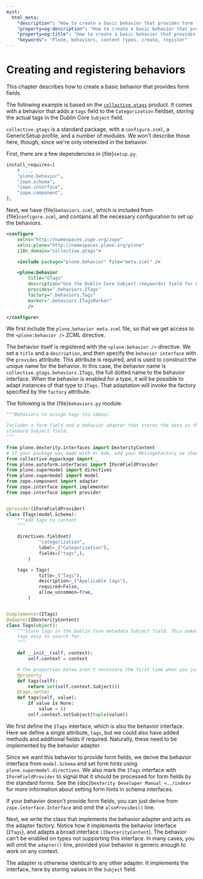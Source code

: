 ```yaml
---
myst:
  html_meta:
    "description": "How to create a basic behavior that provides form fields for content types in Plone"
    "property=og:description": "How to create a basic behavior that provides form fields for content types in Plone"
    "property=og:title": "How to create a basic behavior that provides form fields for content types in Plone"
    "keywords": "Plone, behaviors, content types, create, register"
---
```


# Creating and registering behaviors

This chapter describes how to create a basic behavior that provides form fields.

The following example is based on the [`collective.gtags`](https://pypi.org/project/collective.gtags/) product.
It comes with a behavior that adds a `tags` field to the `Categorization` fieldset, storing the actual tags in the Dublin Core `Subject` field.

`collective.gtags` is a standard package, with a `configure.zcml`, a GenericSetup profile, and a number of modules.
We won't describe those here, though, since we're only interested in the behavior.

First, there are a few dependencies in {file}`setup.py`.

```python
install_requires=[
    # ...,
    "plone.behavior",
    "zope.schema",
    "zope.interface",
    "zope.component",
],
```

Next, we have {file}`behaviors.zcml`, which is included from {file}`configure.zcml`, and contains all the necessary configuration to set up the behaviors.

```xml
<configure
    xmlns="http://namespaces.zope.org/zope"
    xmlns:plone="http://namespaces.plone.org/plone"
    i18n_domain="collective.gtags">

    <include package="plone.behavior" file="meta.zcml" />

    <plone:behavior
        title="GTags"
        description="Use the Dublin Core Subject (keywords) field for Google Code like tags."
        provides=".behaviors.ITags"
        factory=".behaviors.Tags"
        marker=".behaviors.ITagsMarker"
        />

</configure>
```

We first include the `plone.behavior meta.zcml` file, so that we get access to the `<plone:behavior />` ZCML directive.

The behavior itself is registered with the `<plone:behavior />` directive.
We set a `title` and a `description`, and then specify the `behavior interface` with the `provides` attribute.
This attribute is required, and is used to construct the unique name for the behavior.
In this case, the behavior name is `collective.gtags.behaviors.ITags`, the full dotted name to the behavior interface.
When the behavior is enabled for a type, it will be possible to adapt instances of that type to `ITags`.
That adaptation will invoke the factory specified by the `factory` attribute.

The following is the {file}`behaviors.py` module.

```python
"""Behaviors to assign tags (to ideas).

Includes a form field and a behavior adapter that stores the data in the
standard Subject field.
"""

from plone.dexterity.interfaces import DexterityContent
# if your package was made with mr.bob, add your MessageFactory as shown:
from collective.mypackage import _
from plone.autoform.interfaces import IFormFieldProvider
from plone.supermodel import directives
from plone.supermodel import model
from zope.component import adapter
from zope.interface import implementer
from zope.interface import provider


@provider(IFormFieldProvider)
class ITags(model.Schema):
    """Add tags to content
    """

    directives.fieldset(
            "categorization",
            label=_("Categorization"),
            fields=("tags",),
        )

    tags = Tags(
            title=_("Tags"),
            description=_("Applicable tags"),
            required=False,
            allow_uncommon=True,
        )


@implementer(ITags)
@adapter(IDexterityContent)
class Tags(object):
    """Store tags in the Dublin Core metadata Subject field. This makes
    tags easy to search for.
    """

    def __init__(self, context):
        self.context = context

    # the properties below aren't necessary the first time when you just want to see your added field(s)
    @property
    def tags(self):
        return set(self.context.Subject())
    @tags.setter
    def tags(self, value):
        if value is None:
            value = ()
        self.context.setSubject(tuple(value))
```

We first define the `ITags` interface, which is also the behavior interface.
Here we define a single attribute, `tags`, but we could also have added methods and additional fields if required.
Naturally, these need to be implemented by the behavior adapter.

Since we want this behavior to provide form fields, we derive the behavior interface from `model.Schema` and set form hints using `plone.supermodel.directives`.
We also mark the `ITags` interface with `IFormFieldProvider` to signal that it should be processed for form fields by the standard forms.
See the {doc}`Dexterity Developer Manual <../index>` for more information about setting form hints in schema interfaces.

If your behavior doesn't provide form fields, you can just derive from `zope.interface.Interface` and omit the `alsoProvides()` line.

Next, we write the class that implements the behavior adapter and acts as the adapter factory.
Notice how it implements the behavior interface (`ITags`), and adapts a broad interface `(IDexterityContent`).
The behavior can't be enabled on types not supporting this interface.
In many cases, you will omit the `adapter()` line, provided your behavior is generic enough to work on any context.

The adapter is otherwise identical to any other adapter.
It implements the interface, here by storing values in the `Subject` field.
